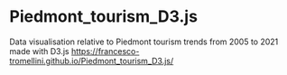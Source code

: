 # Piedmont_tourism_D3.js
Data visualisation relative to Piedmont tourism trends from 2005 to 2021 made with D3.js
 https://francesco-tromellini.github.io/Piedmont_tourism_D3.js/
